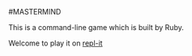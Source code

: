 #MASTERMIND

This is a command-line game which is built by Ruby. 

Welcome to play it on [repl-it](url)